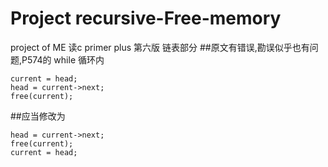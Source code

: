 # Project  recursive-Free-memory

project of ME
读c primer plus 第六版 链表部分
##原文有错误,勘误似乎也有问题,P574的 while 循环内
  
  
	current = head;
	head = current->next;
	free(current);
##应当修改为
  
  	head = current->next;
	free(current);
	current = head;
